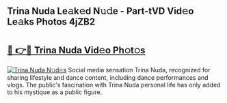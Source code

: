 ## Trina Nuda Le𝚊k𝚎d N𝚞𝚍e - Part-tVD Vid𝚎o Le𝚊ks Photos 4jZB2

# <h2><a href="http://fbf9oo7.evod.top/?m=Trina+Nuda">🔗 👉🔴 Trina Nuda Vid𝚎o Ph𝚘t𝚘s</a></h2>

[![Trina Nuda N𝚞d𝚎s](https://i.imgur.com/8V9OHl7.gif)](http://fbf9oo7.evod.top/?m=Trina+Nuda)
Social media sensation Trina Nuda, recognized for sharing lifestyle and dance content, including dance performances and vlogs. The public's fascination with Trina Nuda personal life has only added to his mystique as a public figure. 

